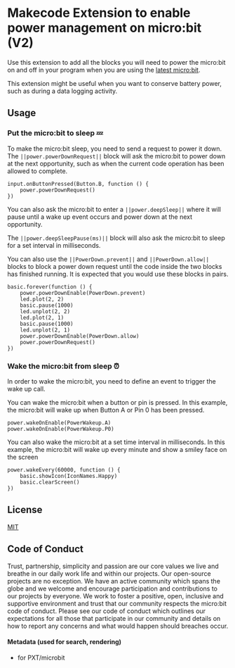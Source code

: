 # Makecode Extension to enable power management on micro:bit (V2)

Use this extension to add all the blocks you will need to power the micro:bit on and off in your program when you are using the [latest micro:bit](https://microbit.org/new-microbit/).

This extension might be useful when you want to conserve battery power, such as during a data logging activity.

## Usage

### Put the micro:bit to sleep 💤

To make the micro:bit sleep, you need to send a request to power it down. The ``||power.powerDownRequest||`` block will ask the micro:bit to power down at the next opportunity, such as when the current code operation has been allowed to complete.

```blocks
input.onButtonPressed(Button.B, function () {
    power.powerDownRequest()
})
```

You can also ask the micro:bit to enter a ``||power.deepSleep||`` where it will pause until a wake up event occurs and power down at the next opportunity.

The ``||power.deepSleepPause(ms)||`` block will also ask the micro:bit to sleep for a set interval in milliseconds.

You can also use the ``||PowerDown.prevent||`` and ``||PowerDown.allow||`` blocks to block a power down request until the code inside the two blocks has finished running. It is expected that you would use these blocks in pairs.

```blocks
basic.forever(function () {
    power.powerDownEnable(PowerDown.prevent)
    led.plot(2, 2)
    basic.pause(1000)
    led.unplot(2, 2)
    led.plot(2, 1)
    basic.pause(1000)
    led.unplot(2, 1)
    power.powerDownEnable(PowerDown.allow)
    power.powerDownRequest()
})
```

### Wake the micro:bit from sleep ⏰

In order to wake the micro:bit, you need to define an event to trigger the wake up call.

You can wake the micro:bit when a button or pin is pressed. In this example, the micro:bit will wake up when Button A or Pin 0 has been pressed.

```blocks
power.wakeOnEnable(PowerWakeup.A)
power.wakeOnEnable(PowerWakeup.P0)
```

You can also wake the micro:bit at a set time interval in milliseconds. In this example, the micro:bit will wake up every minute and show a smiley face on the screen

```blocks
power.wakeEvery(60000, function () {
    basic.showIcon(IconNames.Happy)
    basic.clearScreen()
})
```

## License

[MIT](/LICENSE)

## Code of Conduct

Trust, partnership, simplicity and passion are our core values we live and breathe in our daily work life and within our projects. Our open-source projects are no exception. We have an active community which spans the globe and we welcome and encourage participation and contributions to our projects by everyone. We work to foster a positive, open, inclusive and supportive environment and trust that our community respects the micro:bit code of conduct. Please see our code of conduct which outlines our expectations for all those that participate in our community and details on how to report any concerns and what would happen should breaches occur.

#### Metadata (used for search, rendering)

* for PXT/microbit
<script src="https://makecode.com/gh-pages-embed.js"></script><script>makeCodeRender("{{ site.makecode.home_url }}", "{{ site.github.owner_name }}/{{ site.github.repository_name }}");</script>
